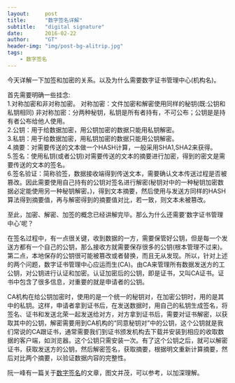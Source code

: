 ```yaml
---
layout:     post
title:      "数字签名详解"
subtitle:   "digital signature"
date:       2016-02-22
author:     "GT"
header-img: "img/post-bg-alitrip.jpg"
tags:
    - 数字签名
---
```

<div id="top"></div>
今天详解一下加签和加密的关系。以及为什么需要数字证书管理中心(机构名)。

首先需要明确一些挂念:  
1.对称加密和非对称加密。
  对称加密：文件加密和解密使用同样的秘钥(既:公钥和私钥相同)
  非对称加密：分两种秘钥，私钥是所有者持有，不可公布；公钥是是持有者公布给他人使用。  
2.公钥：用于给数据加密，用公钥加密的数据只能用私钥解密。  
3.私钥：用于给数据加密，用私钥加密的数据只能用公钥解密。  
4.摘要：对需要传送的文本做一个HASH计算，一般采用SHA1,SHA2来获得。  
5.签名：使用私钥(或者公钥)对需要传送的文本的摘要进行加密，得到的密文是需要传送的文本的签名。  
6.签名验证：简称验签，数据接收端得到传送文本，需要确认文本传送过程是否被篡改。因此需要使用自己持有的公钥对签名进行解密(秘钥对中的一种秘钥加密数据必定能使用另一种秘钥解密。)，得到文本摘要，然后使用与发送方同样的HASH算法得到摘要值，再与解密得到的摘要值对比，若一致，则文本未被篡改。  

至此，加密、解密、加签的概念已经讲解完毕。那么为什么还需要‘数字证书管理中心’呢？  

在签名过程中，有一点很关键，收到数据的一方，需要保管好公钥，但是每一个发送方都有一个自己的公钥，那么接收方就需要保存很多的公钥(根本管理不过来)。第二点，本地保存的公钥很可能被篡改或者替换，而且无从发现。所以，针对上述的两个问题，数字证书管理中心应运而生(CA)。由CA来管理所有数据发送方的工公钥，对公钥进行认证和加密。认证加密后的公钥，即是证书，又叫CA证书。证书中包含了很多信息，对重要的就是申请者的公钥。  

CA机构在给公钥加密时，使用的是一个统一的秘钥对，在加密公钥时，用的是其中的私钥。这样，申请者拿到证书后，在发送数据时，用自己的私钥生成签名，将签名、证书和发送北荣一起发送给对方，对方拿到证书后，需要对证书解密，以获取其中的公钥，解密需要用到CA机构的“同意秘钥对”中的公钥，这个公钥就是我们常说的CA跟证书，通常需要我们到证书颁发机构去下载并安装到相应的收取数据的客户端，如浏览器。这个公钥只需安装一次。有了这个公钥之后，就可以解密证书，获取发送方的公钥，然后解密签名，获取摘要，根据明文重新计算摘要，然后对比两个摘要，以验证数据内容的完整性。  

阮一峰有一篇关于[数字签名]("http://www.ruanyifeng.com/blog/2011/08/what_is_a_digital_signature.html")的文章，图文并茂，可以参考，以加深理解。  






<div id="footer"></div>

